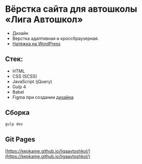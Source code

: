 # Вёрстка сайта для автошколы «Лига Автошкол»

- Дизайн
- Верстка адаптивная и кроссбраузерная.
- [Натяжка на WordPress](https://ligaavtoshkol.ru)

## Стек:

- HTML
- CSS (SCSS)
- JavaScript (jQuery)
- Gulp 4
- Babel
- Figma при создании [дизайна](https://www.figma.com/file/bKXBQE4VR01bsw8qk0KTyr/Liga-Autoshkol?node-id=0%3A1)

## Сборка

```bash
gulp dev
```

## Git Pages
[https://kepkame.github.io/ligaavtoshkol/](https://kepkame.github.io/ligaavtoshkol/)
